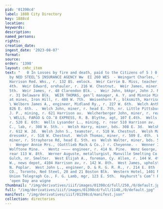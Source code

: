 ```yaml
---
pid: '01398cd'
label: 1888 City Directory
key: 1888cd
location: 
keywords: 
description: 
named_persons: 
rights: 
creation_date: 
ingest_date: '2023-08-07'
format: 
source: 
order: '1398'
layout: cmhc_item
text: "   0 In Losses by fire and death, paid to the Citizens of 5 ) 0 0 Leadville
  by NED STEEL’S INSURANCE AGENCY Ww  EI 260 WES  - Weingart Charles, furnace boss,
  Harrison Red. Wks., r. 132 8S. emlock.  Weir Carrie B. Miss, teacher, r. 310 E.
  4th.  Weir Edward, orehauler, r. 216 W. Chestnut.  Weir James, miner, r. 409 E.
  5th.  Weir James, r. 48 Clarendon Blk. .  Weir John, bkkpr, John J. M. McRobbie,
  r. 31 Delaware Blk.  WEIR THOMAS, gen’l manager, A. Y. and Minnie Mines, office,
  at mines, Iron Hill, r. 400 W. 7th.  Weisenhorn F., blksmith, Harrison Red. Wks.
  \ Welborn James A., engineer, Midland Ry., r. 227 W. 6th.  Welch Anthony E., grocer,
  826 E. 6th. .  Welch John, miner, r. head E. 7th, nr. Little Pittsburg Mine. .  Welch
  J. P., mining, r. 621 Harrison av.  Welcherberger John, miner, r. rear 118 Oak.
  \ WELLS, FARGO & CO.’8 EXPRESS, R. B. Blythe, agt, 107 E.4th.  Wells John, miner,
  r. 520 E. 6th:  Wells Lysander L., mining, r. rear 510 Harrison av.  Welsh George
  C., lab, r. 308 W. 5th. -  Welsh Harry, miner, bds. 308 E. 3d.  Welsh John A., contractor,
  r. 612 W. 2d.  Welsh John S., teamster, r. 518 W. Chestnut.  Welsh Maggie Miss,
  dressmkr, r. 518 W. Chestnut.  Welsh Thomas, miner, r. 509 E. 4th.  Welsh Thomas,
  miner, r. Strayhorse Rd, head E. 5th. es  Welsh Walter, miner, bds. 509 E. 4th.
  :  Wenger Annie Mrs., (Gottlieb Mack & Co.,) r. Cheyenne. -  Wenner Ira, miner,
  Wolftone Mine. -  Wentz ———— engineer, r. 414 N. Pine.  Wenz George, blksmith, r.
  rear 113 W. 8th.  Werner Auguste, metallurgist, Manville Smelting Co., r. Big Evans
  Gulch, nr. Smelter.  West Elijah A., foreman, Cy. Allen, r. 144 W. 4th.  West George
  W., news depot, 4104 Harrison av, r. 142 W. 8th.  West James, upholsterer, r. 1407
  N. Poplar.  West John L., engineer, D. & R. G. R. R., r. 214 E. 8th  WESTERN ASSURANCE
  CO., Toronto, Ned Steel, 20 and 21 Boston Blk.  Western Hotel, 1401 N. Poplar.  Western
  Union Telegraph Co., F. G. Lamb, mgr, 123 E. 5th.  Hayhurst’s Com’! Restaurant,
  ‘open Day ana wigne       "
thumbnail: "/img/derivatives/iiif/images/01398cd/full/250,/0/default.jpg"
full: "/img/derivatives/iiif/images/01398cd/full/1140,/0/default.jpg"
manifest: "/img/derivatives/iiif/01398cd/manifest.json"
collection: directories
---
```

